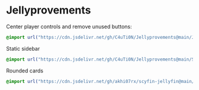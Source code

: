 # Jellyprovements

Center player controls and remove unused buttons:
```css
@import url("https://cdn.jsdelivr.net/gh/C4uTi0N/Jellyprovements@main/Jellyfin-center-player-controls.css");
```

Static sidebar
```css
@import url("https://cdn.jsdelivr.net/gh/C4uTi0N/Jellyprovements@main/Static-sidebar.css");
```

Rounded cards
```css
@import url("https://cdn.jsdelivr.net/gh/akhi07rx/scyfin-jellyfin@main/CSS/rounded-cards.css");
```